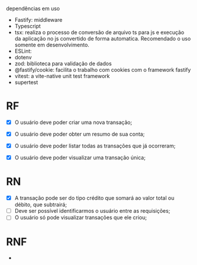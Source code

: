 dependências em uso
- Fastify: middleware
- Typescript
- tsx: realiza o processo de conversão de arquivo ts para js e execução da aplicação no js convertido de forma automatica. Recomendado o uso somente em desenvolvimento.
- ESLint: 
- dotenv
- zod: biblioteca para validação de dados
- @fastify/cookie: facilita o trabalho com cookies com o framework fastify
- vitest: a vite-native unit test framework
- supertest

# RF

- [x] O usuário deve poder criar uma nova transação;
- [x] O usuário deve poder obter um resumo de sua conta;
- [x] O usuário deve poder listar todas as transações que já ocorreram;
- [x] O usuário deve poder visualizar uma transação única;


# RN

- [x]  A transação pode ser do tipo crédito que somará ao valor total ou débito, que subtrairá;
- [ ] Deve ser possível identificarmos o usuário entre as requisições;
- [ ] O usuário só pode visualizar transações que ele criou;

# RNF

- 